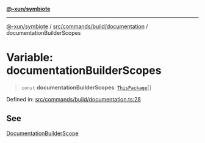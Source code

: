[**@-xun/symbiote**](../../../../../README.md)

***

[@-xun/symbiote](../../../../../README.md) / [src/commands/build/documentation](../README.md) / documentationBuilderScopes

# Variable: documentationBuilderScopes

> `const` **documentationBuilderScopes**: [`ThisPackage`](../../../../configure/enumerations/ThisPackageGlobalScope.md#thispackage)[]

Defined in: [src/commands/build/documentation.ts:28](https://github.com/Xunnamius/symbiote/blob/77d17fb695645e232d8cbbf34928a6f01fd29047/src/commands/build/documentation.ts#L28)

## See

[DocumentationBuilderScope](../../../../configure/enumerations/ThisPackageGlobalScope.md)
